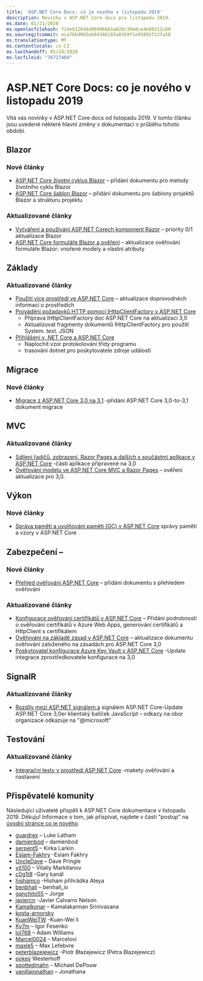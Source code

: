 ```yaml
---
title: 'ASP.NET Core Docs: co je nového v listopadu 2019'
description: Novinky v ASP.NET Core docs pro listopadu 2019.
ms.date: 01/21/2020
ms.openlocfilehash: f14e912694d094066b1a020c30e8ce4b80312c60
ms.sourcegitcommit: eca76bd065eb94386165a0269f1e95092f23fa58
ms.translationtype: MT
ms.contentlocale: cs-CZ
ms.lasthandoff: 01/24/2020
ms.locfileid: "76727404"
---
```

# <a name="aspnet-core-docs-whats-new-for-november-2019"></a>ASP.NET Core Docs: co je nového v listopadu 2019

Vítá vás novinky v ASP.NET Core docs od listopadu 2019. V tomto článku jsou uvedené některé hlavní změny v dokumentaci v průběhu tohoto období.

## <a name="blazor"></a>Blazor

### <a name="new-articles"></a>Nové články

- [ASP.NET Core životní cyklus Blazor](../blazor/lifecycle.md) – přidání dokumentu pro metody životního cyklu Blazor
- [ASP.NET Core šablon Blazor](../blazor/templates.md) – přidání dokumentu pro šablony projektů Blazor a strukturu projektu

### <a name="updated-articles"></a>Aktualizované články

- [Vytváření a používání ASP.NET Corech komponent Razor](../blazor/components.md) – priority 0/1 aktualizace Blazor
- [ASP.NET Core formuláře Blazor a ověření](../blazor/forms-validation.md) – aktualizace ověřování formuláře Blazor: vnořené modely a vlastní atributy

## <a name="fundamentals"></a>Základy

### <a name="updated-articles"></a>Aktualizované články

- [Použití více prostředí ve ASP.NET Core](../fundamentals/environments.md) – aktualizace doprovodnéch informací o prostředích
- [Provádění požadavků HTTP pomocí IHttpClientFactory v ASP.NET Core](../fundamentals/http-requests.md)
  - Příprava IHttpClientFactory doc ASP.NET Core na aktualizaci 3,0
  - Aktualizovat fragmenty dokumentů IHttpClientFactory pro použití System. text. JSON
- [Přihlášení v .NET Core a ASP.NET Core](../fundamentals/logging/index.md)
  - Naplochit vzor protokolování třídy programu
  - trasování dotnet pro poskytovatele zdroje událostí

## <a name="migration"></a>Migrace

### <a name="new-articles"></a>Nové články

- [Migrace z ASP.NET Core 3,0 na 3,1](../migration/30-to-31.md) -přidání ASP.NET Core 3,0-to-3,1 dokument migrace

## <a name="mvc"></a>MVC

### <a name="updated-articles"></a>Aktualizované články

- [Sdílení řadičů, zobrazení, Razor Pages a dalších s součástmi aplikace v ASP.NET Core](../mvc/advanced/app-parts.md) -části aplikace připravené na 3,0
- [Ověřování modelu ve ASP.NET Core MVC a Razor Pages](../mvc/models/validation.md) – ověření aktualizace pro 3,0.

## <a name="performance"></a>Výkon

### <a name="new-articles"></a>Nové články

- [Správa paměti a uvolňování paměti (GC) v ASP.NET Core](../performance/memory.md) správy paměti a vzory v ASP.NET Core

## <a name="security"></a>Zabezpečení –

### <a name="new-articles"></a>Nové články

- [Přehled ověřování ASP.NET Core](../security/authentication/index.md) – přidání dokumentu s přehledem ověřování

### <a name="updated-articles"></a>Aktualizované články

- [Konfigurace ověřování certifikátů v ASP.NET Core](../security/authentication/certauth.md) – Přidání podrobností o ověřování certifikátů v Azure Web Apps, generování certifikátů a HttpClient s certifikátem
- [Ověřování na základě zásad v ASP.NET Core](../security/authorization/policies.md) – aktualizace dokumentu ověřování založeného na zásadách pro ASP.NET Core 3,0
- [Poskytovatel konfigurace Azure Key Vault v ASP.NET Core](../security/key-vault-configuration.md) -Update integrace zprostředkovatele konfigurace na 3,0

## <a name="signalr"></a>SignalR

### <a name="updated-articles"></a>Aktualizované články

- [Rozdíly mezi ASP.NET signálem a](../signalr/version-differences.md) signálem ASP.NET Core-Update ASP.NET Core 3,0er klientský balíček JavaScript – odkazy na obor organizace odkazuje na "@microsoft"

## <a name="testing"></a>Testování

### <a name="updated-articles"></a>Aktualizované články

- [Integrační testy v prostředí ASP.NET Core](../test/integration-tests.md) -makety ověřování a nastavení

## <a name="community-contributors"></a>Přispěvatelé komunity

Následující uživatelé přispěli k ASP.NET Core dokumentace v listopadu 2019. Děkuju! Informace o tom, jak přispívat, najdete v části "postup" na [úvodní stránce co je nového](index.yml).

- [guardrex](https://github.com/guardrex) – Luke Latham
- [damienbod](https://github.com/damienbod) – damienbod
- [serpent5](https://github.com/serpent5) – Kirka Larkin
- [Eslam-Fakhry](https://github.com/eslam-fakhry) -Eslam Fakhry
- [UncleDave](https://github.com/UncleDave) – Dave Pringle
- [vit100](https://github.com/vit100) – Vitaliy Markitanov
- [c0g1t8](https://github.com/c0g1t8) -Gary kanál
- [hishamco](https://github.com/hishamco) -Hisham přihrádka Ateya
- [benbhall](https://github.com/benbhall) – benhall_io
- [ganchito55](https://github.com/ganchito55) – Jorge
- [javiercn](https://github.com/javiercn) -Javier Calvarro Nelson
- [Kamalkonar](https://github.com/Kamalkonar) – Kamalakannan Srinivasana
- [kosta-arnorsky](https://github.com/kosta-arnorsky) 
- [KuanWeiTW](https://github.com/KuanWeiTW) -Kuan-Wei li
- [Ky7m](https://github.com/Ky7m) – Igor Fesenko
- [lol768](https://github.com/lol768) – Adam Williams
- [Marcel0024](https://github.com/Marcel0024) – Marcelovi
- [maxle5](https://github.com/maxle5) – Max Lefebvre
- [peterblazejewicz](https://github.com/peterblazejewicz) -Piotr Błażejewicz (Petra Blazejewicz)
- [pokeý](https://github.com/poke) Westerhoff
- [spottedmahn](https://github.com/spottedmahn) – Michael DePouw
- [vanillajonathan](https://github.com/vanillajonathan) – Jonathana
